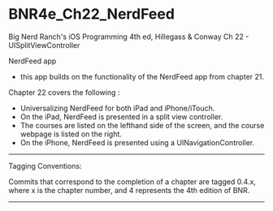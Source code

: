 BNR4e_Ch22_NerdFeed
======================== 

Big Nerd Ranch's iOS Programming 4th ed, Hillegass & Conway
Ch 22 - UISplitViewController

NerdFeed app 
- this app builds on the functionality of the NerdFeed app from chapter 21.

Chapter 22 covers the following :


- Universalizing NerdFeed for both iPad and iPhone/iTouch.  
- On the iPad, NerdFeed is presented in a split view controller.  
- The courses are listed on the lefthand side of 
the screen, and the course webpage is listed on the right. 
- On the iPhone, NerdFeed is presented using a UINavigationController.  


-----------------------------------
Tagging Conventions: 

Commits that correspond to the completion of a chapter are tagged 0.4.x, 
where x is the chapter number, and 4 represents the 4th edition of BNR. 

-----------------------------------
